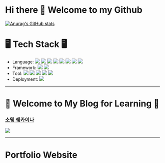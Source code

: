 # Hi there 👋 Welcome to my Github
<!---
kangdy25/kangdy25 is a ✨ special ✨ repository because its `README.md` (this file) appears on your GitHub profile.
You can click the Preview link to take a look at your changes.
--->

[![Anurag's GitHub stats](https://github-readme-stats.vercel.app/api?username=kangdy25&theme=radical)](https://github.com/anuraghazra/github-readme-stats)
# 🖥️ Tech Stack 🖥️
* Language:
<span><img src = "https://img.shields.io/badge/c-%2300599C.svg?style=for-the-badge&logo=c&logoColor=white"></span> 
<span><img src = "https://img.shields.io/badge/c++-%2300599C.svg?style=for-the-badge&logo=c%2B%2B&logoColor=white"> </span> 
<span><img src = "https://img.shields.io/badge/python-3670A0?style=for-the-badge&logo=python&logoColor=ffdd54"> </span> 
<span><img src = "https://img.shields.io/badge/r-%23276DC3.svg?style=for-the-badge&logo=r&logoColor=white"> </span> 
<span><img src = "https://img.shields.io/badge/latex-%23008080.svg?style=for-the-badge&logo=latex&logoColor=white"> </span> 
<span><img src = "https://img.shields.io/badge/html5-%23E34F26.svg?style=for-the-badge&logo=html5&logoColor=white"> </span> 
<span><img src = "https://img.shields.io/badge/css3-%231572B6.svg?style=for-the-badge&logo=css3&logoColor=white"> </span> 
<span><img src = "https://img.shields.io/badge/javascript-%23323330.svg?style=for-the-badge&logo=javascript&logoColor=%23F7DF1E"></span> 
* Framework:
<span><img src = "https://img.shields.io/badge/SASS-hotpink.svg?style=for-the-badge&logo=SASS&logoColor=white"></span> 
<span><img src = "https://img.shields.io/badge/node.js-6DA55F?style=for-the-badge&logo=node.js&logoColor=white"></span> 
* Tool:
<span><img src = "https://img.shields.io/badge/Visual%20Studio%20Code-0078d7.svg?style=for-the-badge&logo=visual-studio-code&logoColor=white"> </span> 
<span><img src = "https://img.shields.io/badge/Visual%20Studio-5C2D91.svg?style=for-the-badge&logo=visual-studio&logoColor=white"> </span> 
<span><img src = "https://img.shields.io/badge/Xcode-007ACC?style=for-the-badge&logo=Xcode&logoColor=white">	</span> 
<span><img src = "https://img.shields.io/badge/jupyter-%23FA0F00.svg?style=for-the-badge&logo=jupyter&logoColor=white"> </span> 
<span><img src = "https://img.shields.io/badge/Spyder-838485?style=for-the-badge&logo=spyder%20ide&logoColor=maroon"></span> 
* Deployment:
<span><img src = "https://img.shields.io/badge/netlify-%23000000.svg?style=for-the-badge&logo=netlify&logoColor=#00C7B7"> </span> 

* * *
# 📜 Welcome to My Blog for Learning 📜
### **[소웨 쉐카이나](https://kangdy25.tistory.com/)** 
<img src="https://user-images.githubusercontent.com/58673491/174630095-4b560999-995e-446b-ad5c-35b9e14a463e.PNG"/>

* * *
# Portfolio Website

